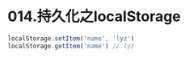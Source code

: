 # 014.持久化之localStorage

```js
localStorage.setItem('name', 'lyz')
localStorage.getItem('name') // lyz
```

